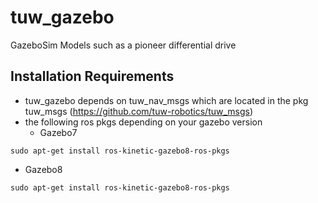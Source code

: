# tuw_gazebo
GazeboSim Models such as a pioneer differential drive
## Installation Requirements
* tuw_gazebo depends on tuw_nav_msgs which are located in the pkg tuw_msgs (https://github.com/tuw-robotics/tuw_msgs)
* the following ros pkgs depending on your gazebo version
  * Gazebo7
```
sudo apt-get install ros-kinetic-gazebo8-ros-pkgs 
```
  * Gazebo8
```
sudo apt-get install ros-kinetic-gazebo8-ros-pkgs 
```
